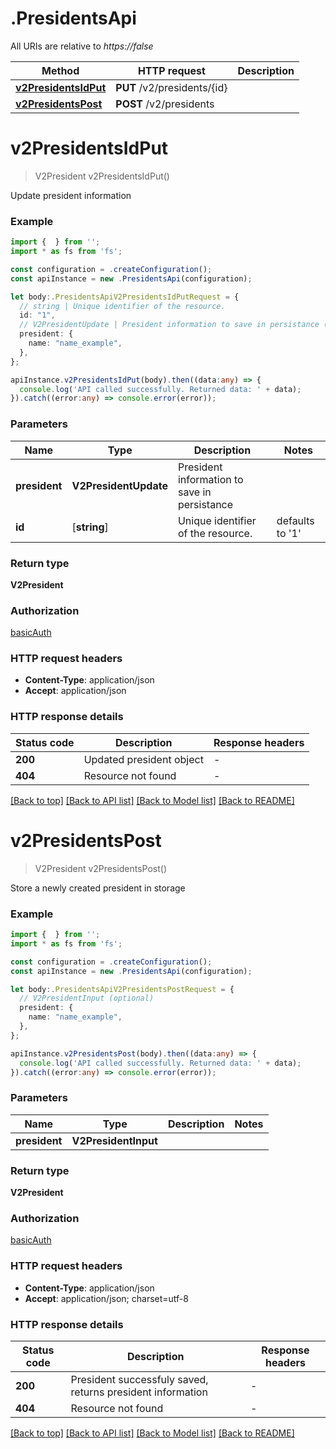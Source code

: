 # .PresidentsApi

All URIs are relative to *https://false*

Method | HTTP request | Description
------------- | ------------- | -------------
[**v2PresidentsIdPut**](PresidentsApi.md#v2PresidentsIdPut) | **PUT** /v2/presidents/{id} | 
[**v2PresidentsPost**](PresidentsApi.md#v2PresidentsPost) | **POST** /v2/presidents | 


# **v2PresidentsIdPut**
> V2President v2PresidentsIdPut()

Update president information

### Example


```typescript
import {  } from '';
import * as fs from 'fs';

const configuration = .createConfiguration();
const apiInstance = new .PresidentsApi(configuration);

let body:.PresidentsApiV2PresidentsIdPutRequest = {
  // string | Unique identifier of the resource.
  id: "1",
  // V2PresidentUpdate | President information to save in persistance (optional)
  president: {
    name: "name_example",
  },
};

apiInstance.v2PresidentsIdPut(body).then((data:any) => {
  console.log('API called successfully. Returned data: ' + data);
}).catch((error:any) => console.error(error));
```


### Parameters

Name | Type | Description  | Notes
------------- | ------------- | ------------- | -------------
 **president** | **V2PresidentUpdate**| President information to save in persistance |
 **id** | [**string**] | Unique identifier of the resource. | defaults to '1'


### Return type

**V2President**

### Authorization

[basicAuth](README.md#basicAuth)

### HTTP request headers

 - **Content-Type**: application/json
 - **Accept**: application/json


### HTTP response details
| Status code | Description | Response headers |
|-------------|-------------|------------------|
**200** | Updated president object |  -  |
**404** | Resource not found |  -  |

[[Back to top]](#) [[Back to API list]](README.md#documentation-for-api-endpoints) [[Back to Model list]](README.md#documentation-for-models) [[Back to README]](README.md)

# **v2PresidentsPost**
> V2President v2PresidentsPost()

Store a newly created president in storage

### Example


```typescript
import {  } from '';
import * as fs from 'fs';

const configuration = .createConfiguration();
const apiInstance = new .PresidentsApi(configuration);

let body:.PresidentsApiV2PresidentsPostRequest = {
  // V2PresidentInput (optional)
  president: {
    name: "name_example",
  },
};

apiInstance.v2PresidentsPost(body).then((data:any) => {
  console.log('API called successfully. Returned data: ' + data);
}).catch((error:any) => console.error(error));
```


### Parameters

Name | Type | Description  | Notes
------------- | ------------- | ------------- | -------------
 **president** | **V2PresidentInput**|  |


### Return type

**V2President**

### Authorization

[basicAuth](README.md#basicAuth)

### HTTP request headers

 - **Content-Type**: application/json
 - **Accept**: application/json; charset=utf-8


### HTTP response details
| Status code | Description | Response headers |
|-------------|-------------|------------------|
**200** | President successfuly saved, returns president information |  -  |
**404** | Resource not found |  -  |

[[Back to top]](#) [[Back to API list]](README.md#documentation-for-api-endpoints) [[Back to Model list]](README.md#documentation-for-models) [[Back to README]](README.md)


